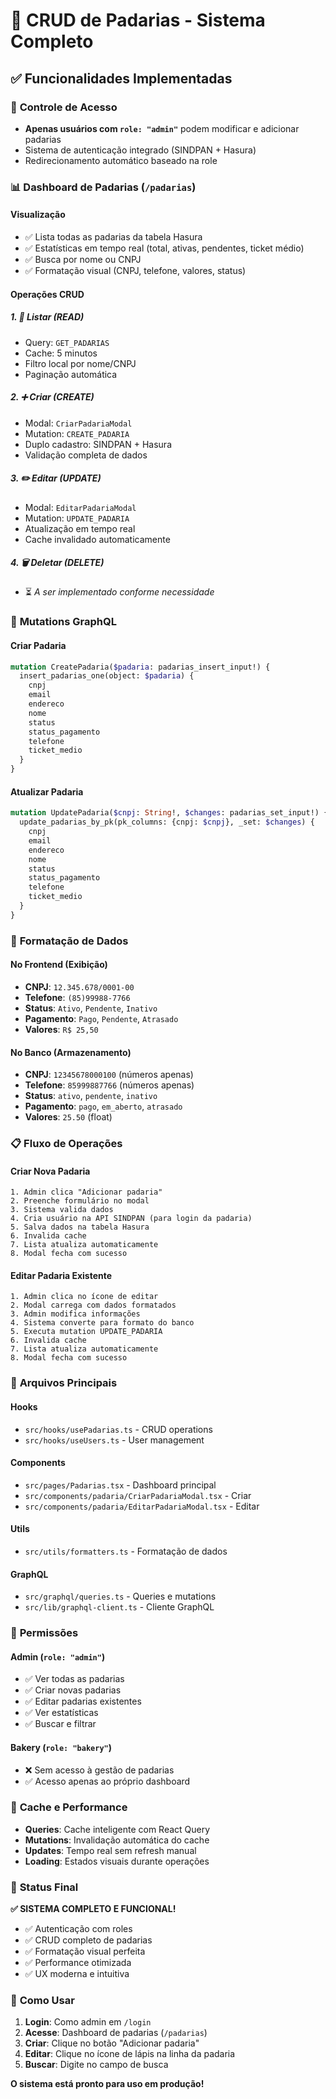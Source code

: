 # 🏪 CRUD de Padarias - Sistema Completo

## ✅ **Funcionalidades Implementadas**

### 🔐 **Controle de Acesso**
- **Apenas usuários com `role: "admin"`** podem modificar e adicionar padarias
- Sistema de autenticação integrado (SINDPAN + Hasura)
- Redirecionamento automático baseado na role

### 📊 **Dashboard de Padarias** (`/padarias`)

#### **Visualização**
- ✅ Lista todas as padarias da tabela Hasura
- ✅ Estatísticas em tempo real (total, ativas, pendentes, ticket médio)
- ✅ Busca por nome ou CNPJ
- ✅ Formatação visual (CNPJ, telefone, valores, status)

#### **Operações CRUD**

##### **1. 📖 Listar (READ)**
- Query: `GET_PADARIAS`
- Cache: 5 minutos
- Filtro local por nome/CNPJ
- Paginação automática

##### **2. ➕ Criar (CREATE)**
- Modal: `CriarPadariaModal`
- Mutation: `CREATE_PADARIA`
- Duplo cadastro: SINDPAN + Hasura
- Validação completa de dados

##### **3. ✏️ Editar (UPDATE)**
- Modal: `EditarPadariaModal`
- Mutation: `UPDATE_PADARIA`
- Atualização em tempo real
- Cache invalidado automaticamente

##### **4. 🗑️ Deletar (DELETE)**
- ⏳ *A ser implementado conforme necessidade*

### 🔧 **Mutations GraphQL**

#### **Criar Padaria**
```graphql
mutation CreatePadaria($padaria: padarias_insert_input!) {
  insert_padarias_one(object: $padaria) {
    cnpj
    email
    endereco
    nome
    status
    status_pagamento
    telefone
    ticket_medio
  }
}
```

#### **Atualizar Padaria**
```graphql
mutation UpdatePadaria($cnpj: String!, $changes: padarias_set_input!) {
  update_padarias_by_pk(pk_columns: {cnpj: $cnpj}, _set: $changes) {
    cnpj
    email
    endereco
    nome
    status
    status_pagamento
    telefone
    ticket_medio
  }
}
```

### 🎨 **Formatação de Dados**

#### **No Frontend (Exibição)**
- **CNPJ**: `12.345.678/0001-00`
- **Telefone**: `(85)99988-7766`
- **Status**: `Ativo`, `Pendente`, `Inativo`
- **Pagamento**: `Pago`, `Pendente`, `Atrasado`
- **Valores**: `R$ 25,50`

#### **No Banco (Armazenamento)**
- **CNPJ**: `12345678000100` (números apenas)
- **Telefone**: `85999887766` (números apenas)
- **Status**: `ativo`, `pendente`, `inativo`
- **Pagamento**: `pago`, `em_aberto`, `atrasado`
- **Valores**: `25.50` (float)

### 📋 **Fluxo de Operações**

#### **Criar Nova Padaria**
```
1. Admin clica "Adicionar padaria"
2. Preenche formulário no modal
3. Sistema valida dados
4. Cria usuário na API SINDPAN (para login da padaria)
5. Salva dados na tabela Hasura
6. Invalida cache
7. Lista atualiza automaticamente
8. Modal fecha com sucesso
```

#### **Editar Padaria Existente**
```
1. Admin clica no ícone de editar
2. Modal carrega com dados formatados
3. Admin modifica informações
4. Sistema converte para formato do banco
5. Executa mutation UPDATE_PADARIA
6. Invalida cache
7. Lista atualiza automaticamente
8. Modal fecha com sucesso
```

### 🚀 **Arquivos Principais**

#### **Hooks**
- `src/hooks/usePadarias.ts` - CRUD operations
- `src/hooks/useUsers.ts` - User management

#### **Components**
- `src/pages/Padarias.tsx` - Dashboard principal
- `src/components/padaria/CriarPadariaModal.tsx` - Criar
- `src/components/padaria/EditarPadariaModal.tsx` - Editar

#### **Utils**
- `src/utils/formatters.ts` - Formatação de dados

#### **GraphQL**
- `src/graphql/queries.ts` - Queries e mutations
- `src/lib/graphql-client.ts` - Cliente GraphQL

### 🎯 **Permissões**

#### **Admin (`role: "admin"`)**
- ✅ Ver todas as padarias
- ✅ Criar novas padarias
- ✅ Editar padarias existentes
- ✅ Ver estatísticas
- ✅ Buscar e filtrar

#### **Bakery (`role: "bakery"`)**
- ❌ Sem acesso à gestão de padarias
- ✅ Acesso apenas ao próprio dashboard

### 🔄 **Cache e Performance**

- **Queries**: Cache inteligente com React Query
- **Mutations**: Invalidação automática do cache
- **Updates**: Tempo real sem refresh manual
- **Loading**: Estados visuais durante operações

### 🎉 **Status Final**

**✅ SISTEMA COMPLETO E FUNCIONAL!**

- ✅ Autenticação com roles
- ✅ CRUD completo de padarias
- ✅ Formatação visual perfeita
- ✅ Performance otimizada
- ✅ UX moderna e intuitiva

### 🚀 **Como Usar**

1. **Login**: Como admin em `/login`
2. **Acesse**: Dashboard de padarias (`/padarias`)
3. **Criar**: Clique no botão "Adicionar padaria"
4. **Editar**: Clique no ícone de lápis na linha da padaria
5. **Buscar**: Digite no campo de busca

**O sistema está pronto para uso em produção!**

